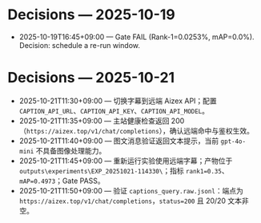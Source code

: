 # Decisions — 2025-10-19

- 2025-10-19T16:45+09:00 — Gate FAIL (Rank-1=0.0253%, mAP=0.0%). Decision: schedule a re-run window.

# Decisions — 2025-10-21

- 2025-10-21T11:30+09:00 — 切换字幕到远端 Aizex API；配置 `CAPTION_API_URL`、`CAPTION_API_KEY`、`CAPTION_API_MODEL`。
- 2025-10-21T11:35+09:00 — 主站健康检查返回 200（`https://aizex.top/v1/chat/completions`），确认远端命中与鉴权生效。
- 2025-10-21T11:40+09:00 — 图文消息验证返回文本提示，当前 `gpt-4o-mini` 不具备图像处理能力。
- 2025-10-21T11:45+09:00 — 重新运行实验使用远端字幕；产物位于 `outputs\experiments\EXP_20251021-114330\`；指标 `rank1=0.35`、`mAP=0.4973`；Gate PASS。
- 2025-10-21T11:50+09:00 — 验证 `captions_query.raw.jsonl`：端点为 `https://aizex.top/v1/chat/completions`，`status=200` 且 20/20 文本非空。